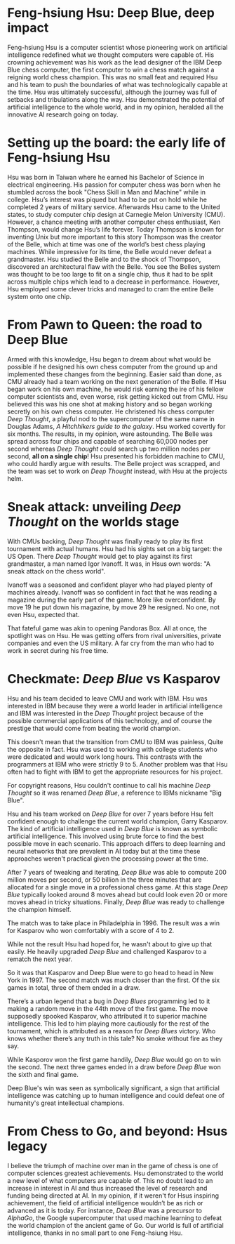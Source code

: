 # Feng-hsiung Hsu: Deep Blue, deep impact

Feng-hsiung Hsu is a computer scientist whose pioneering work on artificial intelligence redefined what we thought computers were capable of.
His crowning achievement was his work as the lead designer of the IBM Deep Blue chess computer, the first computer to win a chess match against a reigning world chess champion.
This was no small feat and required Hsu and his team to push the boundaries of what was technologically capable at the time.
 Hsu was ultimately successful, although the journey was full of setbacks and tribulations along the way. Hsu demonstrated the potential of artificial intelligence to the whole world, and in my opinion, heralded all the innovative AI research going on today.
 
 # Setting up the board: the early life of Feng-hsiung Hsu
 
 Hsu was born in Taiwan where he earned his Bachelor of Science in electrical engineering. His passion for computer chess was born when he stumbled across the book "Chess Skill in Man and Machine" while in college. 
 Hsu’s interest was piqued but had to be put on hold while he completed 2 years of military service. Afterwards Hsu came to the United states, to study computer chip design at Carnegie Melon University (CMU). However, a chance meeting with another computer chess enthusiast, Ken Thompson, would change Hsu’s life forever.
  Today Thompson is known for inventing Unix but more important to this story Thompson was the creator of the Belle, which at time was one of the world’s best chess playing machines. While impressive for its time, the Belle would never defeat a grandmaster. Hsu studied the Belle and to the shock of Thompson, discovered an architectural flaw with the Belle.
 You see the Belles system was thought to be too large to fit on a single chip, thus it had to be split across multiple chips which lead to a decrease in performance. However, Hsu employed some clever tricks and managed to cram the entire Belle system onto one chip.
 
 # From Pawn to Queen: the road to Deep Blue
 Armed with this knowledge, Hsu began to dream about what would be possible if he designed his own chess computer from the ground up and implemented these changes from the beginning. Easier said than done, as CMU already had a team working on the next generation of the Belle. If Hsu began work on his own machine, he would risk earning the ire of his fellow computer scientists and, even worse, risk getting kicked out from CMU.
 Hsu believed this was his one shot at making history and so began working secretly on his own chess computer. He christened his chess computer *Deep Thought*, a playful nod to the supercomputer of the same name in Douglas Adams, *A Hitchhikers guide to the galaxy*. Hsu worked covertly for six months. The results, in my opinion, were astounding.
 The Belle was spread across four chips and capable of searching 60,000 nodes per second whereas *Deep Thought* could search up two million nodes per second, __all on a single chip__!  Hsu presented his forbidden machine to CMU, who could hardly argue with results. The Belle project was scrapped, and the team was set to work on *Deep Thought* instead, with Hsu at the projects helm.
 
 # Sneak attack: unveiling *Deep Thought* on the worlds stage
With CMUs backing, *Deep Thought* was finally ready to play its first tournament with actual humans. Hsu had his sights set on a big target: the US Open. There *Deep Thought* would get to play against its first grandmaster, a man named Igor Ivanoff. It was, in Hsus own words: "A sneak attack on the chess world".

Ivanoff was a seasoned and confident player who had played plenty of machines already. Ivanoff was so confident in fact that he was reading a magazine during the early part of the game. More like overconfident. By move 19 he put down his magazine, by move 29 he resigned. No one, not even Hsu, expected that. 

That fateful game was akin to opening Pandoras Box. All at once, the spotlight was on Hsu. He was getting offers from rival universities, private companies and even the US military. A far cry from the man who had to work in secret during his free time.

 # Checkmate: *Deep Blue* vs Kasparov
 
 Hsu and his team decided to leave CMU and work with IBM. Hsu was interested in IBM because they were a world leader in artificial intelligence and IBM was interested in the *Deep Thought* project because of the possible commercial applications of this technology, and of course the prestige that would come from beating the world champion.
 
 This doesn't mean that the transition from CMU to IBM was painless, Quite the opposite in fact. Hsu was used to working with college students who were dedicated and would work long hours. This contrasts with the programmers at IBM who were strictly 9 to 5. Another problem was that Hsu often had to fight with IBM to get the appropriate resources for his project.
 
For copyright reasons, Hsu couldn't continue to call his machine *Deep Thought* so it was renamed *Deep Blue*, a reference to IBMs nickname "Big Blue".

Hsu and his team worked on *Deep Blue* for over 7 years before Hsu felt confident enough to challenge the current world champion, Garry Kasparov.
The kind of artificial intelligence used in *Deep Blue* is known as symbolic artificial intelligence. This involved using brute force to find the best possible move in each scenario. This approach differs to deep learning and neural networks that are prevalent in AI today but at the time these approaches weren't practical given the processing power at the time.

After 7 years of tweaking and iterating, *Deep Blue* was able to compute 200 million moves per second, or 50 billion in the three minutes that are allocated for a single move in a professional chess game. At this stage *Deep Blue* typically looked around 8 moves ahead but could look even 20 or more moves ahead in tricky situations. Finally, *Deep Blue* was ready to challenge the champion himself.

The match was to take place in Philadelphia in 1996. The result was a win for Kasparov who won comfortably with a score of 4 to 2. 

While not the result Hsu had hoped for, he wasn't about to give up that easily. He heavily upgraded *Deep Blue* and challenged Kasparov to a rematch the next year.

So it was that Kasparov and Deep Blue were to go head to head in New York in 1997. The second match was much closer than the first. Of the six games in total, three of them ended in a draw.

There’s a urban legend that a bug in *Deep Blues* programming led to it making a random move in the 44th move of the first game. The move supposedly spooked Kasparov, who attributed it to superior machine intelligence. This led to him playing more cautiously for the rest of the tournament, which is attributed as a reason for *Deep Blues* victory. Who knows whether there’s any truth in this tale? No smoke without fire as they say.

While Kasporov won the first game handily, *Deep Blue* would go on to win the second. The next three games ended in a draw before *Deep Blue* won the sixth and final game.

Deep Blue's win was seen as symbolically significant, a sign that artificial intelligence was catching up to human intelligence and could defeat one of humanity's great intellectual champions.
 
 # From Chess to Go, and beyond: Hsus legacy
 I believe the triumph of machine over man in the game of chess is one of computer sciences greatest achievements. Hsu demonstrated to the world a new level of what computers are capable of. This no doubt lead to an increase in interest in AI and thus increased the level of research and funding being directed at AI. In my opinion, if it weren't for Hsus inspiring achievement, the field of artificial intelligence wouldn’t be as rich or advanced as it is today.  For instance, *Deep Blue* was a precursor to *AlphaGo*, the Google supercomputer that used machine learning to defeat the world champion of the ancient game of Go. Our world is full of artificial intelligence, thanks in no small part to one Feng-hsiung Hsu.
